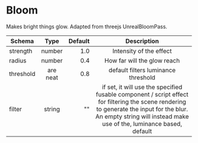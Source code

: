 Bloom
========

Makes bright things glow. Adapted from threejs UnrealBloomPass.

| Schema        | Type           | Default  | Description  |
| ------------- |:-------------:| -----:| :---: |
| strength      | number | 1.0 | Intensity of the effect  |
| radius      | number      |   0.4 | How far will the glow reach |
| threshold | are neat      |    0.8 | default filters luminance threshold |
| filter| string | "" | if set, it will use the specified fusable component / script effect for filtering the scene rendering to generate the input for the blur. An empty string will instead make use of the, luminance based, default|